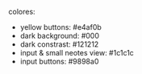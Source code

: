 

colores: 

- yellow buttons: #e4af0b
- dark background: #000
- dark constrast: #121212
- input & small neotes view: #1c1c1c
- input buttons: #9898a0